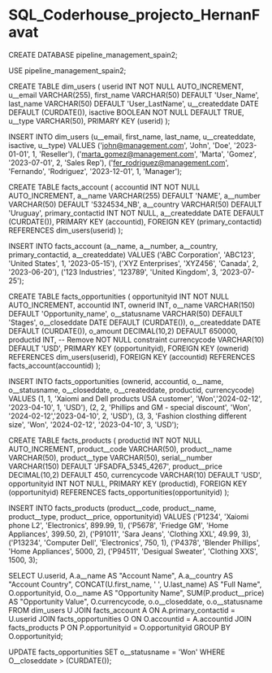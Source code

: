 # SQL_Coderhouse_projecto_HernanFavat

CREATE DATABASE pipeline_management_spain2;

USE pipeline_management_spain2;

CREATE TABLE dim_users (
    userid INT NOT NULL AUTO_INCREMENT,
    u__email VARCHAR(255),
    first_name VARCHAR(50) DEFAULT 'User_Name',
    last_name VARCHAR(50) DEFAULT 'User_LastName',
    u__createddate DATE DEFAULT (CURDATE()),
    isactive BOOLEAN NOT NULL DEFAULT TRUE,
    u__type VARCHAR(50),
    PRIMARY KEY (userid)
);

INSERT INTO dim_users (u__email, first_name, last_name, u__createddate, isactive, u__type)
VALUES
    ('john@management.com', 'John', 'Doe', '2023-01-01', 1, 'Reseller'),
    ('marta_gomez@management.com', 'Marta', 'Gomez', '2023-07-01', 2, 'Sales Rep'),
    ('fer_rodriguez@management.com', 'Fernando', 'Rodriguez', '2023-12-01', 1, 'Manager');


CREATE TABLE facts_account (
    accountid INT NOT NULL AUTO_INCREMENT,
    a__name VARCHAR(255) DEFAULT 'NAME',
    a__number VARCHAR(50) DEFAULT '5324534_NB',
    a__country VARCHAR(50) DEFAULT 'Uruguay',
    primary_contactid INT NOT NULL,
    a__createddate DATE DEFAULT (CURDATE()),
    PRIMARY KEY (accountid),
    FOREIGN KEY (primary_contactid) REFERENCES dim_users(userid)
);

INSERT INTO facts_account (a__name, a__number, a__country, primary_contactid, a__createddate)
VALUES
    ('ABC Corporation', 'ABC123', 'United States', 1, '2023-05-15'),
    ('XYZ Enterprises', 'XYZ456', 'Canada', 2, '2023-06-20'),
    ('123 Industries', '123789', 'United Kingdom', 3, '2023-07-25');


CREATE TABLE facts_opportunities (
    opportunityid INT NOT NULL AUTO_INCREMENT,
    accountid INT,
    ownerid INT,
    o__name VARCHAR(150) DEFAULT 'Opportunity_name',
    o__statusname VARCHAR(50) DEFAULT 'Stages',
    o__closeddate DATE DEFAULT (CURDATE()),
    o__createddate DATE DEFAULT (CURDATE()),
    o_amount DECIMAL(10,2) DEFAULT 650000,
    productid INT, -- Remove NOT NULL constraint
    currencycode VARCHAR(10) DEFAULT 'USD',
    PRIMARY KEY (opportunityid),
    FOREIGN KEY (ownerid) REFERENCES dim_users(userid),
    FOREIGN KEY (accountid) REFERENCES facts_account(accountid)
);


INSERT INTO facts_opportunities (ownerid, accountid, o__name, o__statusname, o__closeddate, o__createddate, productid, currencycode)
VALUES
    (1, 1, 'Xaiomi and Dell products USA customer', 'Won','2024-02-12', '2023-04-10', 1,  'USD'), 
    (2, 2, 'Phillips and GM - special discount', 'Won', '2024-02-12','2023-04-10', 2,  'USD'), 
    (3, 3, 'Fashion closthing different size', 'Won', '2024-02-12', '2023-04-10', 3,  'USD');


CREATE TABLE facts_products (
    productid INT NOT NULL AUTO_INCREMENT,
    product__code VARCHAR(50),
    product__name VARCHAR(50),
    product__type VARCHAR(50),
    serial__number VARCHAR(150) DEFAULT 'JFSADFA_5345_4267',
    product__price DECIMAL(10,2) DEFAULT 450,
    currencycode VARCHAR(10) DEFAULT 'USD',
    opportunityid INT NOT NULL,
    PRIMARY KEY (productid),
    FOREIGN KEY (opportunityid) REFERENCES facts_opportunities(opportunityid)
);


INSERT INTO facts_products (product__code, product__name, product__type, product__price, opportunityid)
VALUES
    ('P1234', 'Xaiomi phone L2', 'Electronics', 899.99, 1),
    ('P5678', 'Friedge GM', 'Home Appliances', 399.50, 2),
    ('P91011', 'Sara Jeans', 'Clothing XXL', 49.99, 3),
    ('P13234', 'Computer Dell', 'Electronics', 750, 1),
    ('P4378', 'Blender Phillips', 'Home Appliances', 5000, 2),
    ('P94511', 'Desigual Sweater', 'Clothing XXS', 1500, 3);


SELECT 
    U.userid, 
    A.a__name AS "Account Name", 
    A.a__country AS "Account Country", 
    CONCAT(U.first_name, ' ', U.last_name) AS "Full Name", 
    O.opportunityid,
    O.o__name AS "Opportunity Name", 
    SUM(P.product__price) AS "Opportunity Value",
    O.currencycode,
    o.o__closeddate,
    o.o__statusname
FROM 
    dim_users U
JOIN 
    facts_account A ON A.primary_contactid = U.userid
JOIN 
    facts_opportunities O ON O.accountid = A.accountid
JOIN 
    facts_products P ON P.opportunityid = O.opportunityid
GROUP BY 
    O.opportunityid;

UPDATE facts_opportunities
SET o__statusname = 'Won' 
WHERE O__closeddate > (CURDATE()); 

